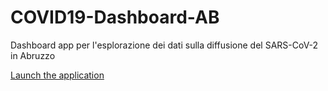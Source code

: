 # COVID19-Dashboard-AB
Dashboard app per l'esplorazione dei dati sulla diffusione del SARS-CoV-2 in Abruzzo

<a href="https://izsam-statgis.github.io/COVID19-Dashboard-AB/dist/index.html" target="_blank">Launch the application</a>